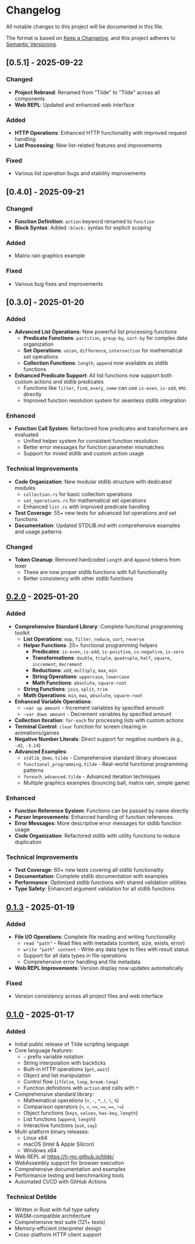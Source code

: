# Changelog

All notable changes to this project will be documented in this file.

The format is based on [Keep a Changelog](https://keepachangelog.com/en/1.0.0/),
and this project adheres to [Semantic Versioning](https://semver.org/spec/v2.0.0.html).

## [0.5.1] - 2025-09-22

### Changed
- **Project Rebrand**: Renamed from "Tilde" to "Tilde" across all components
- **Web REPL**: Updated and enhanced web interface

### Added
- **HTTP Operations**: Enhanced HTTP functionality with improved request handling
- **List Processing**: New list-related features and improvements

### Fixed
- Various list operation bugs and stability improvements

## [0.4.0] - 2025-09-21

### Changed
- **Function Definition**: `action` keyword renamed to `function`
- **Block Syntax**: Added `:block:` syntax for explicit scoping

### Added
- Matrix rain graphics example

### Fixed
- Various bug fixes and improvements

## [0.3.0] - 2025-01-20

### Added
- **Advanced List Operations**: New powerful list processing functions
  - **Predicate Functions**: `partition`, `group-by`, `sort-by` for complex data organization
  - **Set Operations**: `union`, `difference`, `intersection` for mathematical set operations
  - **Collection Functions**: `length`, `append` now available as stdlib functions
- **Enhanced Predicate Support**: All list functions now support both custom actions and stdlib predicates
  - Functions like `filter`, `find`, `every`, `some` can use `is-even`, `is-odd`, etc. directly
  - Improved function resolution system for seamless stdlib integration

### Enhanced
- **Function Call System**: Refactored how predicates and transformers are evaluated
  - Unified helper system for consistent function resolution
  - Better error messages for function parameter mismatches
  - Support for mixed stdlib and custom action usage

### Technical Improvements
- **Code Organization**: New modular stdlib structure with dedicated modules
  - `collection.rs` for basic collection operations
  - `set_operations.rs` for mathematical set operations
  - Enhanced `list.rs` with improved predicate handling
- **Test Coverage**: 55+ new tests for advanced list operations and set functions
- **Documentation**: Updated STDLIB.md with comprehensive examples and usage patterns

### Changed
- **Token Cleanup**: Removed hardcoded `Length` and `Append` tokens from lexer
  - These are now proper stdlib functions with full functionality
  - Better consistency with other stdlib functions

## [0.2.0] - 2025-01-20

### Added
- **Comprehensive Standard Library**: Complete functional programming toolkit
  - **List Operations**: `map`, `filter`, `reduce`, `sort`, `reverse`
  - **Helper Functions**: 20+ functional programming helpers
    - **Predicates**: `is-even`, `is-odd`, `is-positive`, `is-negative`, `is-zero`
    - **Transformations**: `double`, `triple`, `quadruple`, `half`, `square`, `increment`, `decrement`
    - **Reductions**: `add`, `multiply`, `max`, `min`
    - **String Operations**: `uppercase`, `lowercase`
    - **Math Functions**: `absolute`, `square-root`
  - **String Functions**: `join`, `split`, `trim`
  - **Math Operations**: `min`, `max`, `absolute`, `square-root`
- **Enhanced Variable Operations**:
  - `~var up amount` - Increment variables by specified amount
  - `~var down amount` - Decrement variables by specified amount
- **Collection Iteration**: `for-each` for processing lists with custom actions
- **Terminal Control**: `clear` function for screen clearing in animations/games
- **Negative Number Literals**: Direct support for negative numbers (e.g., `-42`, `-3.14`)
- **Advanced Examples**:
  - `stdlib_demo.tilde` - Comprehensive standard library showcase
  - `functional_programming.tilde` - Real-world functional programming patterns
  - `foreach_advanced.tilde` - Advanced iteration techniques
  - Multiple graphics examples (bouncing ball, matrix rain, simple game)

### Enhanced
- **Function Reference System**: Functions can be passed by name directly
- **Parser Improvements**: Enhanced handling of function references
- **Error Messages**: More descriptive error messages for stdlib function usage
- **Code Organization**: Refactored stdlib with utility functions to reduce duplication

### Technical Improvements
- **Test Coverage**: 60+ new tests covering all stdlib functionality
- **Documentation**: Complete stdlib documentation with examples
- **Performance**: Optimized stdlib functions with shared validation utilities
- **Type Safety**: Enhanced argument validation for all stdlib functions

## [0.1.3] - 2025-01-19

### Added
- **File I/O Operations**: Complete file reading and writing functionality
  - `read "path"` - Read files with metadata (content, size, exists, error)
  - `write "path" content` - Write any data type to files with result status
  - Support for all data types in file operations
  - Comprehensive error handling and file metadata
- **Web REPL Improvements**: Version display now updates automatically

### Fixed
- Version consistency across all project files and web interface

## [0.1.0] - 2025-01-17

### Added
- Initial public release of Tilde scripting language
- Core language features:
  - `~` prefix variable notation
  - String interpolation with backticks
  - Built-in HTTP operations (`get`, `wait`)
  - Object and list manipulation
  - Control flow (`if`/`else`, `loop`, `break-loop`)
  - Function definitions with `action` and calls with `*`
- Comprehensive standard library:
  - Mathematical operations (`+`, `-`, `*`, `/`, `\`, `%`)
  - Comparison operators (`<`, `>`, `<=`, `>=`, `==`, `!=`)
  - Object functions (`keys`, `values`, `has-key`, `length`)
  - List functions (`append`, `length`)
  - Interactive functions (`ask`, `say`)
- Multi-platform binary releases:
  - Linux x64
  - macOS (Intel & Apple Silicon)
  - Windows x64
- Web REPL at https://tj-mc.github.io/tilde/
- WebAssembly support for browser execution
- Comprehensive documentation and examples
- Performance testing and benchmarking tools
- Automated CI/CD with GitHub Actions

### Technical Detilde
- Written in Rust with full type safety
- WASM-compatible architecture
- Comprehensive test suite (121+ tests)
- Memory-efficient interpreter design
- Cross-platform HTTP client support

[unreleased]: https://github.com/tj-mc/tilde/compare/v0.2.0...HEAD
[0.2.0]: https://github.com/tj-mc/tilde/compare/v0.1.3...v0.2.0
[0.1.3]: https://github.com/tj-mc/tilde/compare/v0.1.0...v0.1.3
[0.1.0]: https://github.com/tj-mc/tilde/releases/tag/v0.1.0